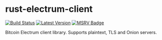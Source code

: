# rust-electrum-client 
[![Build Status]][GitHub Workflow] [![Latest Version]][crates.io] [![MSRV Badge]][Rust Blog]

[Build Status]: https://github.com/bitcoindevkit/rust-electrum-client/actions/workflows/cont_integration.yml/badge.svg
[GitHub Workflow]: https://github.com/bitcoindevkit/rust-electrum-client/actions?query=workflow%3ACI
[Latest Version]: https://img.shields.io/crates/v/electrum-client.svg
[crates.io]: https://crates.io/crates/electrum-client
[MSRV Badge]: https://img.shields.io/badge/rustc-1.63.0%2B-lightgrey.svg
[Rust Blog]: https://blog.rust-lang.org/2022/08/11/Rust-1.63.0.html

Bitcoin Electrum client library. Supports plaintext, TLS and Onion servers.
